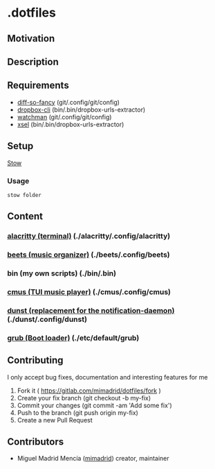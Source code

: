 # .dotfiles

<!-- picture here alacritty, nvim, tmux -->

## Motivation

<!-- Personal dotfiles -->

## Description

## Requirements
- [diff-so-fancy](https://github.com/so-fancy/diff-so-fancy) (git/.config/git/config)
- [dropbox-cli](https://www.dropbox.com/) (bin/.bin/dropbox-urls-extractor)
- [watchman](https://facebook.github.io/watchman/) (git/.config/git/config)
- [xsel](http://www.vergenet.net/~conrad/software/xsel/) (bin/.bin/dropbox-urls-extractor)

## Setup

[Stow](https://www.gnu.org/software/stow/)

### Usage

`stow folder`

## Content

### [alacritty (terminal)](https://github.com/jwilm/alacritty) (./alacritty/.config/alacritty)

### [beets (music organizer)](http://beets.io/) (./beets/.config/beets)

### bin (my own scripts) (./bin/.bin)

### [cmus (TUI music player)](https://cmus.github.io/) (./cmus/.config/cmus)

### [dunst (replacement for the notification-daemon)](https://dunst-project.org/) (./dunst/.config/dunst)

### [grub (Boot loader)](https://www.gnu.org/software/grub/) (./etc/default/grub)

## Contributing

I only accept bug fixes, documentation and interesting features for me

1. Fork it ( <https://gitlab.com/mimadrid/dotfiles/fork> )
1. Create your fix branch (git checkout -b my-fix)
1. Commit your changes (git commit -am 'Add some fix')
1. Push to the branch (git push origin my-fix)
1. Create a new Pull Request

## Contributors

- Miguel Madrid Mencía ([mimadrid](https://github.com/mimadrid)) creator, maintainer

